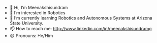 - 👋 Hi, I’m Meenakshisundram
- 👀 I’m interested in Robotics
- 🌱 I’m currently learning Robotics and Autonomous Systems at Arizona State University.
- 📫 How to reach me: http://www.linkedin.com/in/meenakshisundramg
- 😄 Pronouns: He/Him


<!---
Meenakshisundram2003/Meenakshisundram2003 is a ✨ special ✨ repository because its `README.md` (this file) appears on your GitHub profile.
You can click the Preview link to take a look at your changes.
--->
